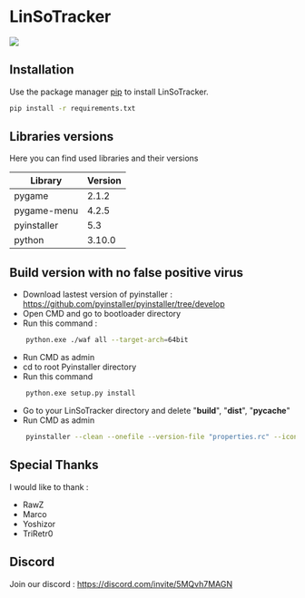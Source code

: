 # LinSoTracker
<img src="https://linsotracker.com/tracker/gitbanner.png"></img>
## Installation

Use the package manager [pip](https://pip.pypa.io/en/stable/) to install LinSoTracker.

```bash
pip install -r requirements.txt
```

## Libraries versions

Here you can find used libraries and their versions

| Library     | Version |
|-------------|---------|
| pygame      | 2.1.2   |
| pygame-menu | 4.2.5   |
| pyinstaller | 5.3     |
| python      | 3.10.0  |

## Build version with no false positive virus

 - Download lastest version of pyinstaller : https://github.com/pyinstaller/pyinstaller/tree/develop
 - Open CMD and go to bootloader directory
 - Run this command :
```bash
    python.exe ./waf all --target-arch=64bit
```
 - Run CMD as admin
 - cd to root Pyinstaller directory
 - Run this command
```bash
    python.exe setup.py install
``` 
 - Go to your LinSoTracker directory and delete "__build__", "__dist__", "__pycache__"
 - Run CMD as admin
```bash
    pyinstaller --clean --onefile --version-file "properties.rc" --icon "icon.ico"  "LinSoTracker.py"
``` 

## Special Thanks

I would like to thank :
 - RawZ
 - Marco
 - Yoshizor 
 - TriRetr0

## Discord 

Join our discord : https://discord.com/invite/5MQvh7MAGN
